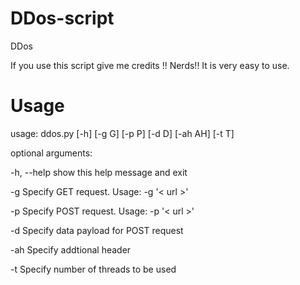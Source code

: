 # DDos-script
DDos 

If you use this script give me credits !! Nerds!!
It is very easy to use. 

# Usage
usage: ddos.py [-h] [-g G] [-p P] [-d D] [-ah AH] [-t T]

optional arguments:

  -h, --help  show this help message and exit
  
  -g        Specify GET request. Usage: -g '< url >'
  
  -p        Specify POST request. Usage: -p '< url >'
  
  -d        Specify data payload for POST request
  
  -ah      Specify addtional header
  
  -t        Specify number of threads to be used

